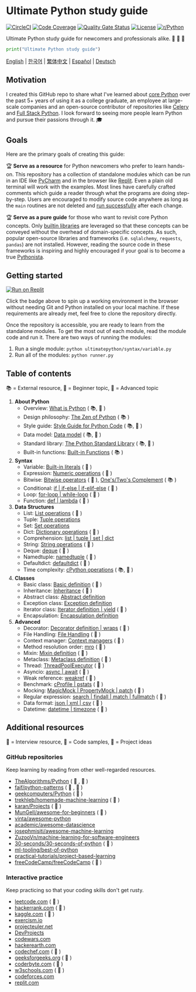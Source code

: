 # Ultimate Python study guide

[![CircleCI](https://img.shields.io/circleci/build/github/huangsam/ultimate-python)](https://circleci.com/gh/huangsam/ultimate-python)
[![Code Coverage](https://img.shields.io/codecov/c/github/huangsam/ultimate-python)](https://codecov.io/gh/huangsam/ultimate-python)
[![Quality Gate Status](https://img.shields.io/sonar/quality_gate/huangsam_ultimate-python?server=https%3A%2F%2Fsonarcloud.io)](https://sonarcloud.io/dashboard?id=huangsam_ultimate-python)
[![License](https://img.shields.io/github/license/huangsam/ultimate-python)](https://github.com/huangsam/ultimate-python/blob/master/LICENSE)
[![r/Python](https://img.shields.io/reddit/subreddit-subscribers/Python)](https://www.reddit.com/r/Python/comments/inllmf/ultimate_python_study_guide/)

Ultimate Python study guide for newcomers and professionals alike. :snake: :snake: :snake:

```python
print("Ultimate Python study guide")
```

[English](README.md) |
[한국어](README.ko.md) |
[繁体中文](README.zh_tw.md) |
[Español](README.es.md) |
[Deutsch](README.de.md)

## Motivation

I created this GitHub repo to share what I've learned about [core Python](https://www.python.org/)
over the past 5+ years of using it as a college graduate, an employee at
large-scale companies and an open-source contributor of repositories like
[Celery](https://github.com/celery/celery) and
[Full Stack Python](https://github.com/mattmakai/fullstackpython.com).
I look forward to seeing more people learn Python and pursue their passions
through it. :mortar_board:

## Goals

Here are the primary goals of creating this guide:

:trophy: **Serve as a resource** for Python newcomers who prefer to learn hands-on.
This repository has a collection of standalone modules which can be run in an IDE
like [PyCharm](https://www.jetbrains.com/pycharm/) and in the browser like
[Replit](https://replit.com/languages/python3). Even a plain old terminal will work
with the examples. Most lines have carefully crafted comments which guide a reader
through what the programs are doing step-by-step. Users are encouraged to modify
source code anywhere as long as the `main` routines are not deleted and
[run successfully](runner.py) after each change.

:trophy: **Serve as a pure guide** for those who want to revisit core Python concepts.
Only [builtin libraries](https://docs.python.org/3/library/) are leveraged so that
these concepts can be conveyed without the overhead of domain-specific concepts. As
such, popular open-source libraries and frameworks (i.e. `sqlalchemy`, `requests`,
`pandas`) are not installed. However, reading the source code in these frameworks is
inspiring and highly encouraged if your goal is to become a true
[Pythonista](https://www.urbandictionary.com/define.php?term=pythonista).

## Getting started

[![Run on Replit](https://replit.com/badge/github/huangsam/ultimate-python)](https://replit.com/github/huangsam/ultimate-python)

Click the badge above to spin up a working environment in the browser without
needing Git and Python installed on your local machine. If these requirements
are already met, feel free to clone the repository directly.

Once the repository is accessible, you are ready to learn from the standalone
modules. To get the most out of each module, read the module code and run it.
There are two ways of running the modules:

1. Run a single module: `python ultimatepython/syntax/variable.py`
2. Run all of the modules: `python runner.py`

## Table of contents

:books: = External resource,
:cake: = Beginner topic,
:exploding_head: = Advanced topic

1. **About Python**
   - Overview: [What is Python](https://github.com/trekhleb/learn-python/blob/master/src/getting_started/what_is_python.md) ( :books:, :cake: )
   - Design philosophy: [The Zen of Python](https://www.python.org/dev/peps/pep-0020/) ( :books: )
   - Style guide: [Style Guide for Python Code](https://www.python.org/dev/peps/pep-0008/) ( :books:, :exploding_head: )
   - Data model: [Data model](https://docs.python.org/3/reference/datamodel.html) ( :books:, :exploding_head: )
   - Standard library: [The Python Standard Library](https://docs.python.org/3/library/) ( :books:, :exploding_head: )
   - Built-in functions: [Built-in Functions](https://docs.python.org/3/library/functions.html) ( :books: )
2. **Syntax**
   - Variable: [Built-in literals](ultimatepython/syntax/variable.py) ( :cake: )
   - Expression: [Numeric operations](ultimatepython/syntax/expression.py) ( :cake: )
   - Bitwise: [Bitwise operators](ultimatepython/syntax/bitwise.py) ( :cake: ), [One's/Two's Complement](https://www.geeksforgeeks.org/difference-between-1s-complement-representation-and-2s-complement-representation-technique/) ( :books: )
   - Conditional: [if | if-else | if-elif-else](ultimatepython/syntax/conditional.py) ( :cake: )
   - Loop: [for-loop | while-loop](ultimatepython/syntax/loop.py) ( :cake: )
   - Function: [def | lambda](ultimatepython/syntax/function.py) ( :cake: )
3. **Data Structures**
   - List: [List operations](ultimatepython/data_structures/list.py) ( :cake: )
   - Tuple: [Tuple operations](ultimatepython/data_structures/tuple.py)
   - Set: [Set operations](ultimatepython/data_structures/set.py)
   - Dict: [Dictionary operations](ultimatepython/data_structures/dict.py) ( :cake: )
   - Comprehension: [list | tuple | set | dict](ultimatepython/data_structures/comprehension.py)
   - String: [String operations](ultimatepython/data_structures/string.py) ( :cake: )
   - Deque: [deque](ultimatepython/data_structures/deque.py) ( :exploding_head: )
   - Namedtuple: [namedtuple](ultimatepython/data_structures/namedtuple.py) ( :exploding_head: )
   - Defaultdict: [defaultdict](ultimatepython/data_structures/defaultdict.py) ( :exploding_head: )
   - Time complexity: [cPython operations](https://wiki.python.org/moin/TimeComplexity) ( :books:, :exploding_head: )
4. **Classes**
   - Basic class: [Basic definition](ultimatepython/classes/basic_class.py) ( :cake: )
   - Inheritance: [Inheritance](ultimatepython/classes/inheritance.py) ( :cake: )
   - Abstract class: [Abstract definition](ultimatepython/classes/abstract_class.py)
   - Exception class: [Exception definition](ultimatepython/classes/exception_class.py)
   - Iterator class: [Iterator definition | yield](ultimatepython/classes/iterator_class.py) ( :exploding_head: )
   - Encapsulation: [Encapsulation definition](ultimatepython/classes/encapsulation.py)
5. **Advanced**
   - Decorator: [Decorator definition | wraps](ultimatepython/advanced/decorator.py) ( :exploding_head: )
   - File Handling: [File Handling](ultimatepython/advanced/file_handling.py) ( :exploding_head: )
   - Context manager: [Context managers](ultimatepython/advanced/context_manager.py) ( :exploding_head: )
   - Method resolution order: [mro](ultimatepython/advanced/mro.py) ( :exploding_head: )
   - Mixin: [Mixin definition](ultimatepython/advanced/mixin.py) ( :exploding_head: )
   - Metaclass: [Metaclass definition](ultimatepython/advanced/meta_class.py) ( :exploding_head: )
   - Thread: [ThreadPoolExecutor](ultimatepython/advanced/thread.py) ( :exploding_head: )
   - Asyncio: [async | await](ultimatepython/advanced/async.py) ( :exploding_head: )
   - Weak reference: [weakref](ultimatepython/advanced/weak_ref.py) ( :exploding_head: )
   - Benchmark: [cProfile | pstats](ultimatepython/advanced/benchmark.py) ( :exploding_head: )
   - Mocking: [MagicMock | PropertyMock | patch](ultimatepython/advanced/mocking.py) ( :exploding_head: )
   - Regular expression: [search | findall | match | fullmatch](ultimatepython/advanced/regex.py) ( :exploding_head: )
   - Data format: [json | xml | csv](ultimatepython/advanced/data_format.py) ( :exploding_head: )
   - Datetime: [datetime | timezone](ultimatepython/advanced/date_time.py) ( :exploding_head: )

## Additional resources

:necktie: = Interview resource,
:test_tube: = Code samples,
:brain: = Project ideas

### GitHub repositories

Keep learning by reading from other well-regarded resources.

- [TheAlgorithms/Python](https://github.com/TheAlgorithms/Python) ( :necktie: , :test_tube: )
- [faif/python-patterns](https://github.com/faif/python-patterns) ( :necktie: , :test_tube: )
- [geekcomputers/Python](https://github.com/geekcomputers/Python) ( :test_tube: )
- [trekhleb/homemade-machine-learning](https://github.com/trekhleb/homemade-machine-learning) ( :test_tube: )
- [karan/Projects](https://github.com/karan/Projects) ( :brain: )
- [MunGell/awesome-for-beginners](https://github.com/MunGell/awesome-for-beginners) ( :brain: )
- [vinta/awesome-python](https://github.com/vinta/awesome-python)
- [academic/awesome-datascience](https://github.com/academic/awesome-datascience)
- [josephmisiti/awesome-machine-learning](https://github.com/josephmisiti/awesome-machine-learning)
- [ZuzooVn/machine-learning-for-software-engineers](https://github.com/ZuzooVn/machine-learning-for-software-engineers)
- [30-seconds/30-seconds-of-python](https://github.com/30-seconds/30-seconds-of-python) ( :test_tube: )
- [ml-tooling/best-of-python](https://github.com/ml-tooling/best-of-python)
- [practical-tutorials/project-based-learning](https://github.com/practical-tutorials/project-based-learning#python)
- [freeCodeCamp/freeCodeCamp](https://github.com/freeCodeCamp/freeCodeCamp) ( :necktie: )

### Interactive practice

Keep practicing so that your coding skills don't get rusty.

- [leetcode.com](https://leetcode.com/) ( :necktie: )
- [hackerrank.com](https://www.hackerrank.com/) ( :necktie: )
- [kaggle.com](https://www.kaggle.com/) ( :brain: )
- [exercism.io](https://exercism.io/)
- [projecteuler.net](https://projecteuler.net/)
- [DevProjects](https://www.codementor.io/projects/python)
- [codewars.com](https://www.codewars.com/)
- [hackerearth.com](https://www.hackerearth.com/)
- [codechef.com](https://www.codechef.com/) ( :necktie: )
- [geeksforgeeks.org](https://www.geeksforgeeks.org/) ( :necktie: )
- [coderbyte.com](https://www.coderbyte.com/) ( :necktie: )
- [w3schools.com](https://www.w3schools.com/python/) ( :brain: )
- [codeforces.com](https://codeforces.com/)
- [replit.com](https://replit.com/)
